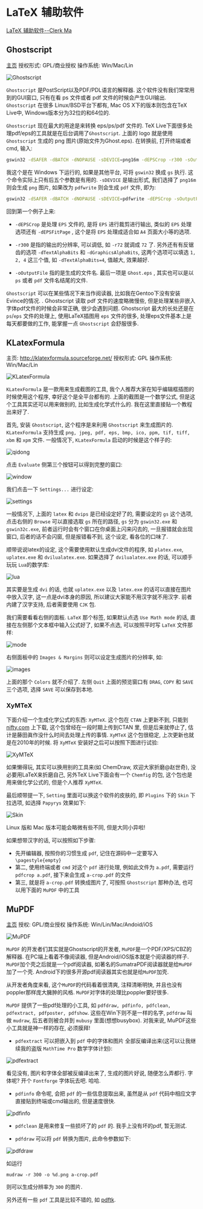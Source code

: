 # LaTeX 辅助软件

[LaTeX 辅助软件--Clerk Ma](https://www.zhihu.com/question/20585795/answer/15575381)

## Ghostscript

[主页](http://www.ghostscript.com/) 授权形式: GPL/商业授权 操作系统: Win/Mac/Lin

![Ghostscript](https://pic2.zhimg.com/80/36516ada30291f61f0b67b86224c52ed_720w.jpg?source=1940ef5c)

`Ghostscript` 是PostScript以及PDF/PDL语言的解释器.
这个软件没有我们常常用到的GUI窗口, 只有在看 ps 文件或者 pdf 文件的时候会产生GUI输出.
`Ghostscript` 在很多 Linux/BSD平台下都有, Mac OS X下的版本则包含在TeX Live中, Windows版本分为32位的和64位的.

`Ghostscript` 现在最大的用途是来转换 eps/ps/pdf 文件的.
TeX Live下面很多处理pdf/eps的工具就是在后台调用了`Ghostscript`.
上面的 logo 就是使用 `Ghostscript` 生成的 png 图片(原始文件为Ghost.eps).
在转换前, 打开终端或者cmd, 输入:

```bash
gswin32 -dSAFER -dBATCH -dNOPAUSE -sDEVICE=png16m -dEPSCrop -r300 -sOutputFile=a.png Ghost.eps
```

我这个是在 Windows 下运行的, 如果是其他平台, 可将 `gswin32` 换成 `gs` 执行.
这个命令实际上只有后五个参数是有用的.
`-sDEVICE` 是输出形式, 我们选择了 `png16m` 则会生成 `png` 图片,
如果改为 `pdfwrite` 则会生成 `pdf` 文件, 即为:

```bash
gswin32 -dSAFER -dBATCH -dNOPAUSE -sDEVICE=pdfwrite -dEPSCrop -sOutputFile=Ghost.pdf Ghost.eps
```

回到第一个例子上来:

+ `-dEPSCrop` 是处理 `EPS` 文件的,
是将 `EPS` 进行裁剪进行输出, 类似的 `EPS` 处理选项还有 `-dEPSFitPage` ,
这个是将 `EPS` 处理成适合如 `A4` 页面大小等的选项.

+ `-r300` 是指的输出的分辨率, 可以调低, 如 `-r72` 就调成 `72` 了.
另外还有有反锯齿的选项 `-dTextAlphaBits` 和 `-dGraphicsAlphaBits`,
这两个选项可以填选 `1, 2, 4` 这三个值, 如 `-dTextAlphaBits=4`, 值越大, 效果越好.

+ `-oOutputFile` 指的是生成的文件名.
最后一项是 `Ghost.eps` , 其实也可以是以 `ps` 或者 `pdf` 文件名结尾的文件.

`Ghostscript` 可以在某些情况下来当作阅读器, 比如我在Gentoo下没有安装Evince的情况. .
Ghostscript 读取 pdf 文件的速度略微慢些,
但是处理某些非嵌入字体pdf文件的时候会非常正确, 很少会遇到问题.
Ghostscript 最大的长处还是在 `ps`/`eps` 文件的处理上,
使用LaTeX插图用 `eps` 文件的很多, 处理eps文件基本上是每天都要做的工作,
能掌握一点 `Ghostscript` 会舒服很多.

## KLatexFormula

主页: http://klatexformula.sourceforge.net/ 授权形式: GPL 操作系统: Win/Mac/Lin

![KLatexFormula](https://pic3.zhimg.com/80/41189c5f005041df8f1b86516dfb143c_720w.jpg?source=1940ef5c)

`KLatexFormula` 是一款用来生成截图的工具,
我个人推荐大家在知乎编辑框插图的时候使用这个程序, 幸好这个是全平台都有的.
上面的截图是一个数学公式, 但是这个工具其实还可以用来做别的, 比如生成化学式什么的.
我在这里直接贴一个教程出来好了.

首先, 安装 `Ghostscript`, 这个程序是来利用 `Ghostscript` 来生成图片的.
`KLatexFormula` 支持生成 `png, jpeg, pdf, eps, bmp, ico, ppm, tif, tiff, xbm` 和 `xpm` 文件.
一般情况下, `KLatexFormula` 启动的时候是这个样子的:

![qidong](https://pic3.zhimg.com/80/ff7ffb365b8d84d3910f53df54c78a9e_720w.jpg?source=1940ef5c)

点击 `Evaluate` 侧第三个按钮可以得到完整的窗口:

![window](https://pica.zhimg.com/80/1aab68698100d47c8e59fba2fcd86619_720w.jpg?source=1940ef5c)

我们点击一下 `Settings...` 进行设定:

![settings](https://pica.zhimg.com/80/7af0d8ed725e1895904818dab8578da4_720w.jpg?source=1940ef5c)

一般情况下, 上面的 `latex` 和 `dvips` 是已经设定好了的,
需要设定的 `gs` 这个选项, 点击右侧的 `Browse` 可以直接选取 `gs` 所在的路径,
`gs` 分为 `gswin32.exe` 和 `gswin32c.exe`,
前者运行时会有个窗口在你桌面上闪来闪去的, 一旦报错就会出现窗口,
后者的话不会闪窗, 但是报错看不到, 这个设定, 看各位的口味了.

顺带说说latex的设定, 这个需要使用默认生成dvi文件的程序,
如 `platex.exe`, `uplatex.exe` 和 `dvilualatex.exe`.
如果选择了 `dvilualatex.exe` 的话, 可以顺手玩玩 `Lua`的数学库:

![lua](https://pic1.zhimg.com/80/50703a5cf74c192b5ccd4e07fb12d739_720w.jpg?source=1940ef5c)

其实要是生成 `dvi` 的话, 也就 `uplatex.exe` 以及 `latex.exe` 的话可以直接在图片中放入汉字,
这一点是dvi本身的原因, 所以建议大家能不用汉字就不用汉字.
前者内建了汉字支持, 后者需要使用 `CJK` 包.

我们需要看看右侧的面板.
`LaTeX` 那个标签, 如果默认点选 `Use Math mode` 的话,
直接在左侧那个文本框中输入公式好了, 如果不点选, 可以按照平时写 `LaTeX` 文件那样:

![mode](https://pic1.zhimg.com/80/8f8c7b968d6923561e4e165e41821ff2_720w.jpg?source=1940ef5c)

右侧面板中的 `Images & Margins` 则可以设定生成图片的分辨率, 如:

![images](https://pic3.zhimg.com/80/0ca2180e3b93db874f4b8fa414625fd5_720w.jpg?source=1940ef5c)

上面的那个 `Colors` 就不介绍了.
左侧 `Quit` 上面的预览窗口有 `DRAG`, `COPY` 和 `SAVE` 三个选项, 选择 `SAVE` 可以保存到本地.

### XyMTeX

下面介绍一个生成化学公式的东西: `XyMTeX`. 这个包在 `CTAN` 上更新不到,
只能到 [nifty.com](http://homepage3.nifty.com/xymtex/fujitas3/xymtex/indexe.html) 上下载,
这个包曾经在一段时期上传到CTAN 里, 但是后来就停止了, 估计是藤田眞作没什么时间去处理上传的事情.
`XyMTeX` 这个包很稳定, 上次更新也就是在2010年的时候.
将 `XyMTeX` 安装好之后可以按照下图进行试验:

![XyMTeX](https://pic1.zhimg.com/80/b4906b1b388597f47a60d5f4c45c1afd_720w.jpg?source=1940ef5c)

如果懒得玩, 其实可以换用别的工具来(如 ChemDraw, 欢迎大家折磨@赵世奇),
没必要用LaTeX来折磨自己, 另外TeX Live下面会有一个 `Chemfig` 的包,
这个包也是用来做化学公式的, 但是个人推荐 `XyMTeX`.

最后顺带提一下,  `Setting` 里面可以换这个软件的皮肤的, 即 `Plugins` 下的 `Skin` 下拉选项, 如选择 `Papyrys` 效果如下:

![Skin](https://pica.zhimg.com/80/92b74bc5ca34b4d02909b16da95331cc_720w.jpg?source=1940ef5c)

Linux 版和 Mac 版本可能会略微有些不同, 但是大同小异啦!

如果想带汉字的话, 可以按照如下步骤:

+ 先开编辑器, 按照你的习惯生成 `pdf`, 记住在源码中一定要写入 `\pagestyle{empty}`
+ 第二, 使用终端或者 `cmd` 对这个 `pdf` 进行处理, 例如此文件为 `a.pdf`, 需要运行 `pdfcrop a.pdf`, 接下来会生成 `a-crop.pdf` 的文件
+ 第三, 就是将 `a-crop.pdf` 转换成图片了, 可按照 `Ghostscript` 那种办法, 也可以用下面的 `MuPDF` 中的工具

## MuPDF

[主页](http://www.mupdf.com/)  授权: GPL/商业授权 操作系统: Win/Lin/Mac/Andoid/iOS

![MuPDF](https://pica.zhimg.com/80/2e4bedd51924749396aafd17b5ba241f_720w.jpg?source=1940ef5c)

`MuPDF` 的开发者们其实就是Ghostscript的开发者, `MuPDF`是一个PDF/XPS/CBZ的解释器.
在PC端上看着不像阅读器, 但是Android/iOS版本就是个阅读器的样子.
`MuPDF`加个壳之后就是一个pdf阅读器, 如著名的SumatraPDF阅读器就是给`MuPDF`加了一个壳.
Android下的很多开源pdf阅读器其实也就是给`MuPDF`加壳.

从开发者角度来看, 这个`MuPDF`的代码看着很清爽, 注释清晰明快,
并且也没有poppler那样庞大臃肿的风格.
`MuPDF`对字体的处理比poppler要好很多.

`MuPDF` 提供了一些pdf处理的小工具,
如 `pdfdraw, pdfinfo, pdfclean, pdfextract, pdfposter, pdfshow`.
这些在Win下则不是一样的名字, `pdfdraw` 叫做 `mudraw`,
后五者则被合并到 `mubusy` 里面(想想busybox).
对我来说, MuPDF这些小工具就是神一样的存在, 必须膜拜!

+ `pdfextract` 可以把嵌入到 `pdf` 中的字体和图片
全部反编译出来(这可以让我继续我的盗版 `MathTime Pro` 数学字体计划):

![pdfextract](https://pic3.zhimg.com/80/7c7a3a4fc9ea27d41d93b6760105fbef_720w.jpg?source=1940ef5c)

看见没有, 图片和字体全部被反编译出来了, 生成的图片好说, 随便怎么弄都行.
字体呢? 开个 `Fontforge` 字体玩去吧. 哈哈.

+ `pdfinfo` 命令呢, 会把 `pdf` 的一些信息提取出来,
虽然是从 `pdf` 代码中相应文字直接贴到终端或cmd输出的, 但是速度很快.

![pdfinfo](https://pic1.zhimg.com/80/e1faaed0082ebaaf5e0d27a8a704155c_720w.jpg?source=1940ef5c)

+ `pdfclean` 是用来修复一些损坏了的 `pdf` 的. 我手上没有坏的pdf, 暂无测试.

+ `pdfdraw` 可以将 `pdf` 转换为图片, 此命令参数如下:

![pdfdraw](https://pica.zhimg.com/80/fcba5652896b3672bc3008a4310abbd6_720w.jpg?source=1940ef5c)

如运行

    mudraw -r 300 -o %d.png a-crop.pdf

则可以生成分辨率为 `300` 的图片.

另外还有一些 `pdf` 工具是比较不错的, 如 [pdftk](http://www.pdflabs.com/tools/pdftk-the-pdf-toolkit/).
